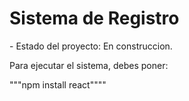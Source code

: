 <h1> Sistema de Registro </h1>
- Estado del proyecto: En construccion.

Para ejecutar el sistema, debes poner:

"""npm install react""""
